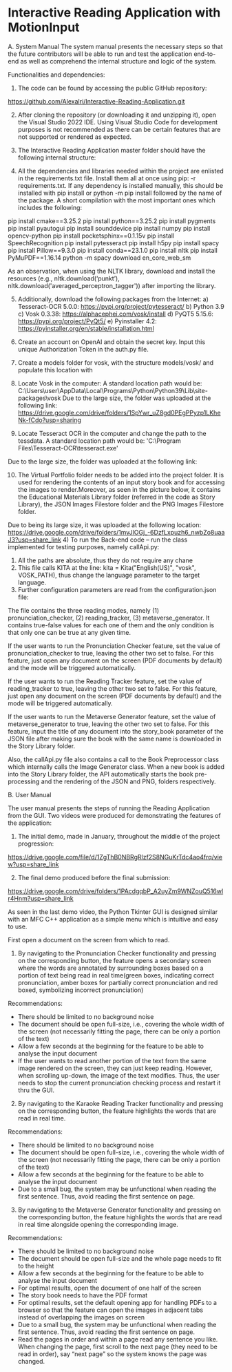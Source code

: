 # Interactive Reading Application with MotionInput

A. System Manual 
The system manual presents the necessary steps so that the future contributors will be able to run and test the application end-to-end as well as comprehend the internal structure and logic of the system.

Functionalities and dependencies:

1.	The code can be found by accessing the public GitHub repository: 

https://github.com/AlexaIri/Interactive-Reading-Application.git

2.	After cloning the repository (or downloading it and unzipping it), open the Visual Studio 2022 IDE. Using Visual Studio Code for development purposes is not recommended as there can be certain features that are not supported or rendered as expected.

3.	The Interactive Reading Application master folder should have the following internal structure:

 

4.	All the dependencies and libraries needed within the project are enlisted in the requirements.txt file. Install them all at once using pip: -r requirements.txt. If any dependency is installed manually, this should be installed with pip install or python -m pip install followed by the name of the package. A short compilation with the most important ones which  includes the following:

pip install cmake==3.25.2
pip install python==3.25.2
pip install pygments
pip install pyautogui
pip install sounddevice
pip install numpy
pip install opencv-python
pip install pocketsphinx==0.1.15v
pip install SpeechRecognition
pip install pytesseract 
pip install h5py
pip install spacy
pip install Pillow==9.3.0
pip install conda==23.1.0
pip install nltk
pip install PyMuPDF==1.16.14
python -m spacy download en_core_web_sm

As an observation, when using the NLTK library, download and install the resources (e.g., nltk.download(‘punkt’), nltk.download('averaged_perceptron_tagger')) after importing the library.

5.	Additionally, download the following packages from the Internet:
a)	Tesseract-OCR 5.0.0: https://pypi.org/project/pytesseract/
b)	Python 3.9
c)	Vosk 0.3.38: https://alphacephei.com/vosk/install
d)	PyQT5 5.15.6: https://pypi.org/project/PyQt5/
e)	Pyinstaller 4.2: https://pyinstaller.org/en/stable/installation.html

6.	Create an account on OpenAI and obtain the secret key. Input this unique Authorization Token in the auth.py file.

7.	Create a models folder for vosk, with the structure models/vosk/ and populate this location with
 
8.	Locate Vosk in the computer:
A standard location path would be: C:\Users\user\AppData\Local\Programs\Python\Python39\Lib\site-packages\vosk
Due to the large size, the folder was uploaded at the following link:
https://drive.google.com/drive/folders/1SpYwr_uZ8gd0PEgPPyzp1LKheNk-fCdo?usp=sharing
9.	Locate Tesseract OCR in the computer and change the path to the tessdata. 
A standard location path would be: 'C:\Program Files\Tesseract-OCR\tesseract.exe'

Due to the large size, the folder was uploaded at the following link:


10.	The Virtual Portfolio folder needs to be added into the project folder. It is used for rendering the contents of an input story book and for accessing the images to render.Moreover, as seen in the picture below, it contains the Educational Materials Library folder (referred in the code as Story Library), the JSON Images Filestore folder and the PNG Images Filestore folder.
 
Due to being its large size, it was uploaded at the following location: https://drive.google.com/drive/folders/1mvJlOGj_-6DzfLxpuzh6_nwbZo8uaaJ3?usp=share_link
4)	To run the Back-end code – run the class implemented for testing purposes, namely callApi.py:
1.	All the paths are absolute, thus they do not require any chane
2.	This file calls KITA at the line: kita = Kita("English(US)", "vosk", VOSK_PATH), thus change the language parameter to the target language.
3.	Further configuration parameters are read from the configuration.json file:

 

The file contains the three reading modes, namely (1) pronunciation_checker, (2) reading_tracker, (3) metaverse_generator. It contains true-false values for each one of them and the only condition is that only one can be true at any given time.

If the user wants to run the Pronunciation Checker feature, set the value of pronunciation_checker to true, leaving the other two set to false. For this feature, just open any document on the screen (PDF documents by default) and the mode will be triggered automatically.

If the user wants to run the Reading Tracker feature, set the value of reading_tracker to true, leaving the other two set to false. For this feature, just open any document on the screen (PDF documents by default) and the mode will be triggered automatically.

If the user wants to run the Metaverse Generator feature, set the value of metaverse_generator to true, leaving the other two set to false. For this feature, input the title of any document into the story_book parameter of the JSON file after making sure the book with the same name is downloaded in the Story Library folder. 

Also, the callApi.py file also contains a call to the Book Preprocessor class which internally calls the Image Generator class. When a new book is added into the Story Library folder, the API automatically starts the book pre-processing and the rendering of the JSON and PNG, folders respectively.

B. User Manual 

The user manual presents the steps of running the Reading Application from the GUI.
Two videos were produced for demonstrating the features of the application:

1.	The initial demo, made in January, throughout the middle of the project progression:

https://drive.google.com/file/d/1ZgThB0NBRgRlzf2S8NGuKrTdc4ao4frq/view?usp=share_link

2.	The final demo produced before the final submission: 

https://drive.google.com/drive/folders/1PAcdgqbP_A2uyZm9WNZouQ516wlr4Hnm?usp=share_link

As seen in the last demo video, the Python Tkinter GUI is designed similar with an MFC C++ application as a simple menu which is intuitive and easy to use.

First open a document on the screen from which to read.

1.	By navigating to the Pronunciation Checker functionality and pressing on the corresponding button, the feature opens a secondary screen where the words are annotated by surrounding boxes based on a portion of text being read in real time(green boxes, indicating correct pronunciation, amber boxes for partially correct pronunciation and red boxed, symbolizing incorrect pronunciation)

Recommendations: 
-	There should be limited to no background noise
-	The document should be open full-size, i.e., covering the whole width of the screen (not necessarily fitting the page, there can be only a portion of the text)
-	Allow a few seconds at the beginning for the feature to be able to analyse the input document
-	If the user wants to read another portion of the text from the same image rendered on the screen, they can just keep reading. However, when scrolling up-down, the image of the text modifies. Thus, the user needs to stop the current pronunciation checking process and restart it thru the GUI.



2.	By navigating to the Karaoke Reading Tracker functionality and pressing on the corresponding button, the feature highlights the words that are read in real time.

Recommendations: 
-	There should be limited to no background noise
-	The document should be open full-size, i.e., covering the whole width of the screen (not necessarily fitting the page, there can be only a portion of the text)
-	Allow a few seconds at the beginning for the feature to be able to analyse the input document
-	Due to a small bug, the system may be unfunctional when reading the first sentence. Thus, avoid reading the first sentence on page.

 

3.	By navigating to the Metaverse Generator functionality and pressing on the corresponding button, the feature highlights the words that are read in real time alongside opening the corresponding image. 

Recommendations: 
-	There should be limited to no background noise
-	The document should be open full-size and the whole page needs to fit to the height
-	Allow a few seconds at the beginning for the feature to be able to analyse the input document
-	For optimal results, open the document of one half of the screen
-	The story book needs to have the PDF format
-	For optimal results, set the default opening app for handling PDFs to a browser so that the feature can open the images in adjacent tabs instead of overlapping the images on screen
-	Due to a small bug, the system may be unfunctional when reading the first sentence. Thus, avoid reading the first sentence on page.
-	Read the pages in order and within a page read any sentence you like. When changing the page, first scroll to the next page (they need to be read in order), say “next page” so the system knows the page was changed.


